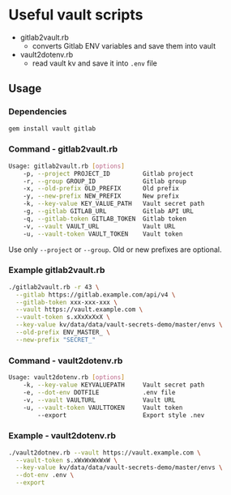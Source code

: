 # Useful vault scripts

* gitlab2vault.rb
  * converts Gitlab ENV variables and save them into vault
* vault2dotenv.rb
  * read vault kv and save it into `.env` file

## Usage

### Dependencies

```bash
gem install vault gitlab
```

### Command - gitlab2vault.rb

```bash
Usage: gitlab2vault.rb [options]
    -p, --project PROJECT_ID         Gitlab project
    -r, --group GROUP_ID             Gitlab group
    -x, --old-prefix OLD_PREFIX      Old prefix
    -y, --new-prefix NEW_PREFIX      New prefix
    -k, --key-value KEY_VALUE_PATH   Vault secret path
    -g, --gitlab GITLAB_URL          Gitlab API URL
    -q, --gitlab-token GITLAB_TOKEN  Gitlab token
    -v, --vault VAULT_URL            Vault URL
    -u, --vault-token VAULT_TOKEN    Vault token
```

Use only `--project` or `--group`. Old or new prefixes are optional.

### Example gitlab2vault.rb

```bash
./gitlab2vault.rb -r 43 \
  --gitlab https://gitlab.example.com/api/v4 \
  --gitlab-token xxx-xxx-xxx \
  --vault https://vault.example.com \
  --vault-token s.xXxXxXxX \
  --key-value kv/data/data/vault-secrets-demo/master/envs \
  --old-prefix ENV_MASTER_ \
  --new-prefix "SECRET_"
```

### Command - vault2dotenv.rb

```bash
Usage: vault2dotenv.rb [options]
    -k, --key-value KEYVALUEPATH     Vault secret path
    -e, --dot-env DOTFILE            .env file
    -v, --vault VAULTURL             Vault URL
    -u, --vault-token VAULTTOKEN     Vault token
        --export                     Export style .nev
```

### Example - vault2dotenv.rb

```bash
./vault2dotnev.rb --vault https://vault.example.com \
  --vault-token s.xWxWxWxWxW \
  --key-value kv/data/data/vault-secrets-demo/master/envs \
  --dot-env .env \
  --export
```
